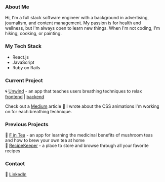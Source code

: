 ### About Me

Hi, I'm a full stack software engineer with a background in advertising, journalism, and content management. My passion is for health and wellness, but I'm always open to learn new things. When I'm not coding, I'm hiking, cooking, or painting.

### My Tech Stack
- React.js
- JavaScript
- Ruby on Rails 
  
 ### Current Project
 🌀 [Unwind](https://www.youtube.com/watch?v=v7KwQT727PM&feature=youtu.be) - an app that teaches users breathing techniques to relax<br />
 [frontend](https://github.com/vmar13/unwind-frontend) | [backend](https://github.com/vmar13/unwind-backend) <br />
 
 Check out a [Medium](https://vmar76.medium.com/using-css-animations-to-visualize-breathing-techniques-7a20ee0aed5a) article 📝 I wrote about the CSS animations I'm working on for each breathing technique.
 
 ### Previous Projects
 🍄 [F in Tea](https://www.youtube.com/watch?v=l5ohSkA93hI&t) - an app for learning the medicinal benefits of mushroom teas and how to brew your own tea at home <br />
 📒 [RecipeKeeper](https://www.youtube.com/watch?v=gzZPe8y9l1U) - a place to store and browse through all your favorite recipes
 
 ### Contact
 💼 [LinkedIn](https://www.linkedin.com/in/vanessa-martinez-995b7059/)
 
<!--
**vmar13/vmar13** is a ✨ _special_ ✨ repository because its `README.md` (this file) appears on your GitHub profile.

Here are some ideas to get you started:

- 🔭 I’m currently working on ...
- 🌱 I’m currently learning ...
- 👯 I’m looking to collaborate on ...
- 🤔 I’m looking for help with ...
- 💬 Ask me about ...
- 📫 How to reach me: ...
- 😄 Pronouns: ...
- ⚡ Fun fact: ...
-->
